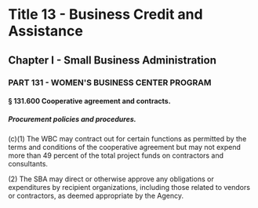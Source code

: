 
# Title 13 - Business Credit and Assistance
## Chapter I - Small Business Administration
### PART 131 - WOMEN'S BUSINESS CENTER PROGRAM
#### § 131.600 Cooperative agreement and contracts.
##### Procurement policies and procedures.

(c)(1) The WBC may contract out for certain functions as permitted by the terms and conditions of the cooperative agreement but may not expend more than 49 percent of the total project funds on contractors and consultants.

(2) The SBA may direct or otherwise approve any obligations or expenditures by recipient organizations, including those related to vendors or contractors, as deemed appropriate by the Agency.
